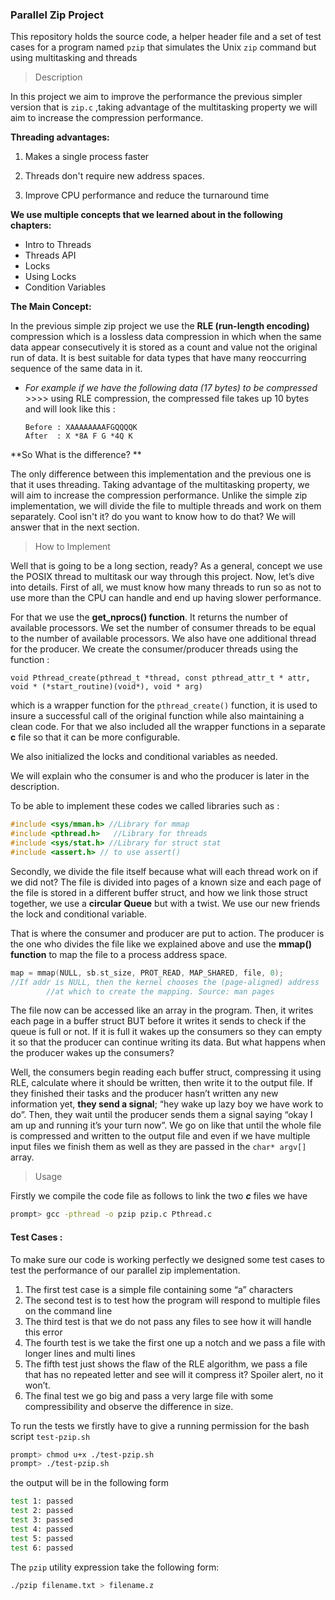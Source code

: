 ### Parallel Zip Project

This repository holds the source code, a helper header file and a set of test cases for a program named `pzip` that simulates the Unix `zip` command but using multitasking and threads

> Description

In this project we aim to improve the performance the previous simpler version that is `zip.c` ,taking advantage of the multitasking property we will aim to increase the compression performance.

**Threading advantages:**

1. Makes a single process faster

2. Threads don't require new address spaces.

3. Improve CPU performance and reduce the turnaround time

   

**We use multiple concepts that we learned about in the following chapters:**

-  Intro to Threads
-  Threads API
-  Locks
-  Using Locks
-  Condition Variables

**The Main Concept:**

In the previous simple zip project we use the **RLE (run-length encoding)** compression which is a lossless data compression in which when the same data appear consecutively it is stored as a count and value not the original run of data. It is best suitable for data types that have many reoccurring sequence of the same data in it.

- *For example if we have the following data (17 bytes) to be compressed* >>>>  using RLE compression, the compressed file takes up 10 bytes and will look like this :

  ```
  Before : XAAAAAAAAFGQQQQK
  After  : X *8A F G *4Q K
  ```

**So What is the difference? **

The only difference between this implementation and the previous one is that it uses threading. Taking advantage of the multitasking property, we will aim to increase the compression performance. Unlike the simple zip implementation, we will divide the file to multiple threads and work on them separately. Cool isn't it? do you want to know how to do that? We will answer that in the next section.  



> How to Implement 

Well that is going to be a long section, ready? As a general, concept we use the POSIX thread to multitask our way through this project. Now, let’s dive into details. First of all, we must know how many threads to run so as not to use more than the CPU can handle and end up having slower performance.

 For that we use the **get_nprocs() function**. It returns the number of available processors. We set the number of consumer threads to be equal to the number of available processors. We also have one additional thread for the producer. We create the consumer/producer threads using the function : 

```
void Pthread_create(pthread_t *thread, const pthread_attr_t * attr, void * (*start_routine)(void*), void * arg)
```

which is a wrapper function for the ```pthread_create()``` function, it is used to insure a successful call of the original function while also maintaining a clean code. For that we also included all the wrapper functions in a separate **c** file so that it can be more configurable.

We also initialized the locks and conditional variables as needed.

We will explain who the consumer is and who the producer is later in the description.

To be able to implement these codes we called libraries such as :

```c
#include <sys/mman.h> //Library for mmap
#include <pthread.h>   //Library for threads
#include <sys/stat.h> //Library for struct stat
#include <assert.h> // to use assert()
```

Secondly, we divide the file itself because what will each thread work on if we did not? The file is divided into pages of a known size and each page of the file is stored in a different buffer struct, and how we link those struct together, we use a **circular Queue** but with a twist. We use our new friends the lock and conditional variable.

That is where the consumer and producer are put to action. The producer is the one who divides the file like we explained above and use the **mmap() function** to map the file to a process address space. 

```c
map = mmap(NULL, sb.st_size, PROT_READ, MAP_SHARED, file, 0);
//If addr is NULL, then the kernel chooses the (page-aligned) address
		//at which to create the mapping. Source: man pages								`
```

The file now can be accessed like an array in the program. Then, it writes each page in a buffer struct BUT before it writes it sends to check if the queue is full or not. If it is full it wakes up the consumers so they can empty it so that the producer can continue writing its data. But what happens when the producer wakes up the consumers? 

Well, the consumers begin reading each buffer struct, compressing it using RLE, calculate where it should be written, then write it to the output file. If they finished their tasks and the producer hasn’t written any new information yet, **they send a signal**; “hey wake up lazy boy we have work to do”. Then, they wait until the producer sends them a signal saying “okay I am up and running it’s your turn now”. We go on like that until the whole file is compressed and written to the output file and even if we have multiple input files we finish them as well as they are passed in the ```char* argv[]``` array.

> Usage

Firstly we compile the code file as follows to link the two ***c*** files we have

``` bash
prompt> gcc -pthread -o pzip pzip.c Pthread.c
```

#### Test Cases :

To make sure our code is working perfectly we designed some test cases to test the performance of our parallel zip implementation. 

1. The first test case is a simple file containing some “a” characters 
2. The second test is to test how the program will respond to multiple files on the command line
3. The third test is that we do not pass any files to see how it will handle this error
4. The fourth test is we take the first one up a notch and we pass a file with longer lines and multi lines
5. The fifth test just shows the flaw of the RLE algorithm, we pass a file that has no repeated letter and see will it compress it? Spoiler alert, no it won’t.
6. The final test we go big and pass a very large file with some compressibility and observe the difference in size.

To run the tests we firstly have to give a running permission for the bash script `test-pzip.sh`

```bash
prompt> chmod u+x ./test-pzip.sh
prompt> ./test-pzip.sh
```

the output will be in the following form

```bash
test 1: passed
test 2: passed
test 3: passed
test 4: passed
test 5: passed
test 6: passed
```

The ```pzip``` utility expression take the following form:

```sh
./pzip filename.txt > filename.z
```



